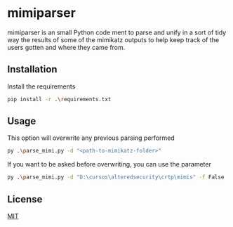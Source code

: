 # mimiparser

mimiparser is an small Python code ment to parse and unify in a sort of tidy way the results of some of the mimikatz outputs to help keep track of the users gotten and where they came from.

## Installation

Install the requirements 

```bash
pip install -r .\requirements.txt
```

## Usage

This option will overwrite any previous parsing performed
```bash
py .\parse_mimi.py -d "<path-to-mimikatz-folder>"
```
If you want to be asked before overwriting, you can use the parameter
```bash
py .\parse_mimi.py -d "D:\cursos\alteredsecurity\crtp\mimis" -f False
```

## License

[MIT](https://choosealicense.com/licenses/mit/)